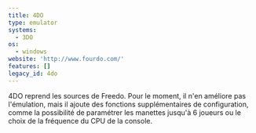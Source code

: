 ```yaml
---
title: 4DO
type: emulator
systems:
  - 3DO
os:
  - windows
website: 'http://www.fourdo.com/'
features: []
legacy_id: 4do
---
```

4DO reprend les sources de Freedo. Pour le moment, il n'en améliore pas l'émulation, mais il ajoute des fonctions supplémentaires de configuration, comme la possibilité de paramétrer les manettes jusqu'à 6 joueurs ou le choix de la fréquence du CPU de la console.

